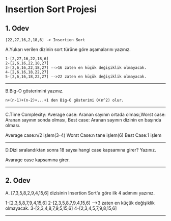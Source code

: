 # Insertion Sort Projesi

## 1. Odev

    [22,27,16,2,18,6] -> Insertion Sort
A.Yukarı verilen dizinin sort türüne göre aşamalarını yazınız.

    1-[2,27,16,22,18,6]
    2-[2,6,16,22,18,27]
    3-[2,6,16,22,18,27] -->16 zaten en küçük değişiklik olmayacak.
    4-[2,6,16,18,22,27]
    5-[2,6,16,18,22,27] -->22 zaten en küçük değişiklik olmayacak.
---
B.Big-O gösterimini yazınız.

    n+(n-1)+(n-2)+...+1 den Big-O gösterimi O(n^2) olur.
---

C.Time Complexity: Average case: Aranan sayının ortada olması,Worst case: Aranan sayının sonda olması, Best case: Aranan sayının dizinin en başında olması.

Average case:n/2 işlem(3-4)
Worst Case:n tane işlem(6)
Best Case:1 işlem

---
D.Dizi sıralandıktan sonra 18 sayısı hangi case kapsamına girer? Yazınız.

Avarage case kapsamına girer.

---
## 2. Odev

A. [7,3,5,8,2,9,4,15,6] dizisinin Insertion Sort'a göre ilk 4 adımını yazınız.

1-[2,3,5,8,7,9,4,15,6]
2-[2,3,5,8,7,9,4,15,6] -->3 zaten en küçük değişiklik olmayacak.
3-[2,3,4,8,7,9,5,15,6] 
4-[2,3,4,5,7,9,8,15,6]

---